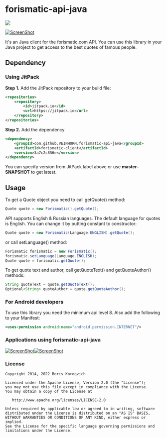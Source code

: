 # forismatic-api-java

[![](https://jitpack.io/v/VEINHORN/forismatic-api-java.svg)](https://jitpack.io/#VEINHORN/forismatic-api-java)

[![ScreenShot](http://i.imgur.com/ueC0i4f.png)](http://forismatic.com/ru/)

It's an Java client for the forismatic.com API. You can use this library in your Java project to get access to the 
best quotes of famous people.

## Dependency

### Using JitPack

__Step 1.__ Add the JitPack repository to your build file:

```xml
<repositories>
    <repository>
        <id>jitpack.io</id>
        <url>https://jitpack.io</url>
    </repository>
</repositories>
```

__Step 2.__ Add the dependency

```xml
<dependency>
    <groupId>com.github.VEINHORN.forismatic-api-java</groupId>
    <artifactId>forismatic-client</artifactId>
    <version>3a7c2c856e</version>
</dependency>
```

You can specify version from JitPack label above or use __master-SNAPSHOT__ to get latest.

## Usage

To get a Quote object you need to call getQuote() method:

```java
Quote quote = new Forismatic().getQuote();
```

API supports English & Russian languages. The default language for quotes is English. You can change it
by putting constant to constructor:

```java
Quote quote = new Forismatic(Language.ENGLISH).getQuote();
```

or call setLanguage() method:

```java
Forismatic forismatic = new Forismatic();
forismatic.setLanguage(Language.ENGLISH);
Quote quote = forismatic.getQuote();
```

To get quote text and author, call getQuoteText() and getQuoteAuthor() methods:

```java
String quoteText = quote.getQuoteText();
Optional<String> quoteAuthor = quote.getQuoteAuthor();
```

### For Android developers

To use this library you need the minimum api level 8. Also add the following to your Manifest:

```xml
<uses-permission android:name="android.permission.INTERNET"/>
```

### Applications using forismatic-api-java

[![ScreenShot](http://i.imgur.com/AguXNK1.png?2)](https://github.com/VEINHORN/Elite-Quotes)[![ScreenShot](http://i.imgur.com/qPqU49b.png?1)](https://play.google.com/store/apps/details?id=com.elitequotes)

### License

    Copyright 2014, 2022 Boris Korogvich

    Licensed under the Apache License, Version 2.0 (the "License");
    you may not use this file except in compliance with the License.
    You may obtain a copy of the License at

       http://www.apache.org/licenses/LICENSE-2.0

    Unless required by applicable law or agreed to in writing, software
    distributed under the License is distributed on an "AS IS" BASIS,
    WITHOUT WARRANTIES OR CONDITIONS OF ANY KIND, either express or implied.
    See the License for the specific language governing permissions and
    limitations under the License.
